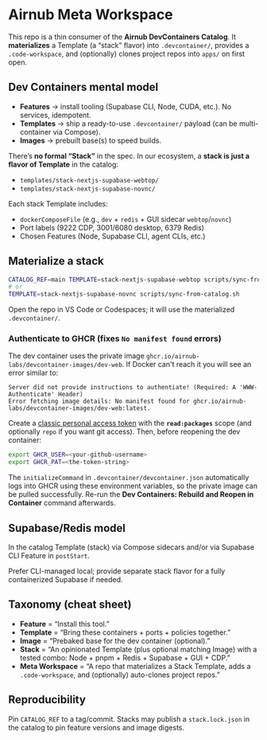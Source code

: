 # Airnub Meta Workspace

This repo is a thin consumer of the **Airnub DevContainers Catalog**. It **materializes** a Template (a “stack” flavor) into `.devcontainer/`, provides a `.code-workspace`, and (optionally) clones project repos into `apps/` on first open.

## Dev Containers mental model

- **Features** → install tooling (Supabase CLI, Node, CUDA, etc.). No services, idempotent.
- **Templates** → ship a ready-to-use `.devcontainer/` payload (can be multi-container via Compose).
- **Images** → prebuilt base(s) to speed builds.

There’s **no formal “Stack”** in the spec. In our ecosystem, a **stack is just a flavor of Template** in the catalog:

- `templates/stack-nextjs-supabase-webtop/`
- `templates/stack-nextjs-supabase-novnc/`

Each stack Template includes:

- `dockerComposeFile` (e.g., `dev` + `redis` + GUI sidecar `webtop`/`novnc`)
- Port labels (9222 CDP, 3001/6080 desktop, 6379 Redis)
- Chosen Features (Node, Supabase CLI, agent CLIs, etc.)

## Materialize a stack

```bash
CATALOG_REF=main TEMPLATE=stack-nextjs-supabase-webtop scripts/sync-from-catalog.sh
# or
TEMPLATE=stack-nextjs-supabase-novnc scripts/sync-from-catalog.sh
```

Open the repo in VS Code or Codespaces; it will use the materialized `.devcontainer/`.

### Authenticate to GHCR (fixes `No manifest found` errors)

The dev container uses the private image `ghcr.io/airnub-labs/devcontainer-images/dev-web`. If Docker can't reach it you will see an error similar to:

```
Server did not provide instructions to authentiate! (Required: A 'WWW-Authenticate' Header)
Error fetching image details: No manifest found for ghcr.io/airnub-labs/devcontainer-images/dev-web:latest.
```

Create a [classic personal access token](https://github.com/settings/tokens/new) with the **`read:packages`** scope (and optionally `repo` if you want git access). Then, before reopening the dev container:

```bash
export GHCR_USER=<your-github-username>
export GHCR_PAT=<the-token-string>
```

The `initializeCommand` in `.devcontainer/devcontainer.json` automatically logs into GHCR using these environment variables, so the private image can be pulled successfully. Re-run the **Dev Containers: Rebuild and Reopen in Container** command afterwards.

## Supabase/Redis model

In the catalog Template (stack) via Compose sidecars and/or via Supabase CLI Feature in `postStart`.

Prefer CLI-managed local; provide separate stack flavor for a fully containerized Supabase if needed.

## Taxonomy (cheat sheet)

- **Feature** = “Install this tool.”
- **Template** = “Bring these containers + ports + policies together.”
- **Image** = “Prebaked base for the dev container (optional).”
- **Stack** = “An opinionated Template (plus optional matching Image) with a tested combo: Node + pnpm + Redis + Supabase + GUI + CDP.”
- **Meta Workspace** = “A repo that materializes a Stack Template, adds a `.code-workspace`, and (optionally) auto-clones project repos.”

## Reproducibility

Pin `CATALOG_REF` to a tag/commit. Stacks may publish a `stack.lock.json` in the catalog to pin feature versions and image digests.

